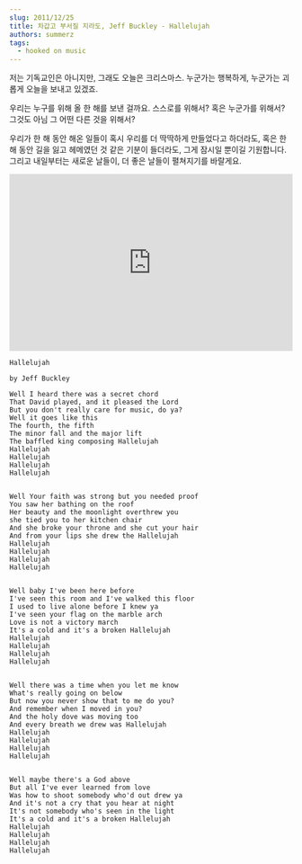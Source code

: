 ```yaml
---
slug: 2011/12/25
title: 차갑고 부서질 지라도, Jeff Buckley - Hallelujah
authors: summerz
tags:
  - hooked on music
---
```


저는 기독교인은 아니지만, 그래도 오늘은 크리스마스. 누군가는 행복하게, 누군가는 괴롭게 오늘을 보내고 있겠죠.

우리는 누구를 위해 올 한 해를 보낸 걸까요. 스스로를 위해서? 혹은 누군가를 위해서? 그것도 아님 그 어떤 다른 것을 위해서?

우리가 한 해 동안 해온 일들이 혹시 우리를 더 딱딱하게 만들었다고 하더라도, 혹은 한 해 동안 길을 잃고 헤메였던 것 같은 기분이 들더라도, 그게 잠시일 뿐이길 기원합니다. 그리고 내일부터는 새로운 날들이, 더 좋은 날들이 펼쳐지기를 바랄게요.

<iframe width="100%" height="315" src="https://www.youtube.com/embed/y8AWFf7EAc4?si=VK_BooJiI_cTJRgq" title="YouTube video player" frameborder="0" allow="accelerometer; autoplay; clipboard-write; encrypted-media; gyroscope; picture-in-picture; web-share" referrerpolicy="strict-origin-when-cross-origin" allowfullscreen></iframe>

```
Hallelujah

by Jeff Buckley

Well I heard there was a secret chord
That David played, and it pleased the Lord
But you don't really care for music, do ya?
Well it goes like this
The fourth, the fifth
The minor fall and the major lift
The baffled king composing Hallelujah
Hallelujah
Hallelujah
Hallelujah
Hallelujah


Well Your faith was strong but you needed proof
You saw her bathing on the roof
Her beauty and the moonlight overthrew you
she tied you to her kitchen chair
And she broke your throne and she cut your hair
And from your lips she drew the Hallelujah
Hallelujah
Hallelujah
Hallelujah
Hallelujah


Well baby I've been here before
I've seen this room and I've walked this floor
I used to live alone before I knew ya
I've seen your flag on the marble arch
Love is not a victory march
It's a cold and it's a broken Hallelujah
Hallelujah
Hallelujah
Hallelujah
Hallelujah


Well there was a time when you let me know
What's really going on below
But now you never show that to me do you?
And remember when I moved in you?
And the holy dove was moving too
And every breath we drew was Hallelujah
Hallelujah
Hallelujah
Hallelujah
Hallelujah


Well maybe there's a God above
But all I've ever learned from love
Was how to shoot somebody who'd out drew ya
And it's not a cry that you hear at night
It's not somebody who's seen in the light
It's a cold and it's a broken Hallelujah
Hallelujah
Hallelujah
Hallelujah
Hallelujah
```